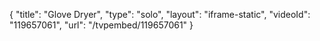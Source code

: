 {
    "title": "Glove Dryer",
    "type": "solo",
    "layout": "iframe-static",
    "videoId": "119657061",
    "url": "\/tvpembed\/119657061"
}